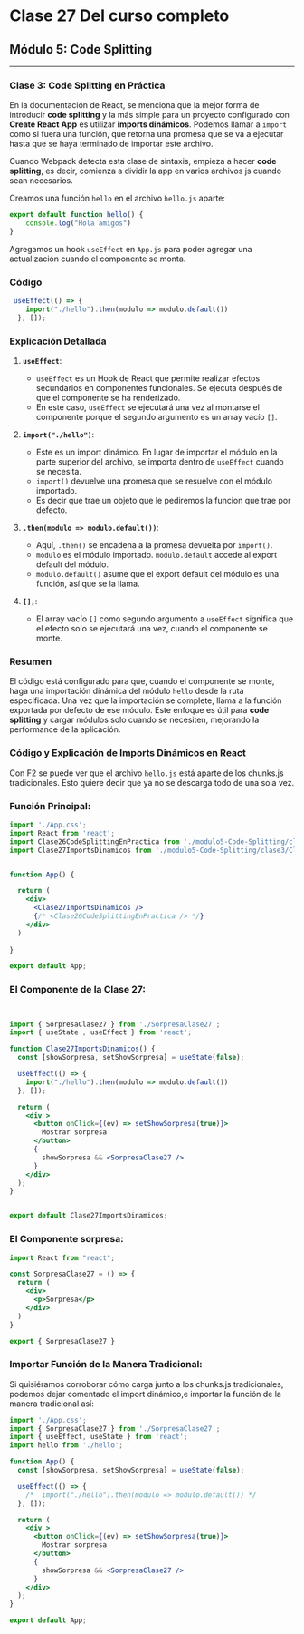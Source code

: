 # Clase 27 Del curso completo

## Módulo 5: Code Splitting

---

### Clase 3: Code Splitting en Práctica

En la documentación de React, se menciona que la mejor forma de introducir **code splitting** y la más simple para un proyecto configurado con **Create React App** es utilizar **imports dinámicos**. Podemos llamar a `import` como si fuera una función, que retorna una promesa que se va a ejecutar hasta que se haya terminado de importar este archivo.

Cuando Webpack detecta esta clase de sintaxis, empieza a hacer **code splitting**, es decir, comienza a dividir la app en varios archivos js cuando sean necesarios.

Creamos una función `hello` en el archivo `hello.js` aparte:

```javascript
export default function hello() {
    console.log("Hola amigos")
}
```

Agregamos un hook `useEffect` en `App.js` para poder agregar una actualización cuando el componente se monta.


### Código
```jsx
 useEffect(() => {
    import("./hello").then(modulo => modulo.default())
  }, []);
```

### Explicación Detallada

1. **`useEffect`**:
   - `useEffect` es un Hook de React que permite realizar efectos secundarios en componentes funcionales. Se ejecuta después de que el componente se ha renderizado.
   - En este caso, `useEffect` se ejecutará una vez al montarse el componente porque el segundo argumento es un array vacío `[]`.

2. **`import("./hello")`**:
   - Este es un import dinámico. En lugar de importar el módulo en la parte superior del archivo, se importa dentro de `useEffect` cuando se necesita.
   - `import()` devuelve una promesa que se resuelve con el módulo importado.
   - Es decir que trae un objeto que le pediremos la funcion que trae por defecto.

3. **`.then(modulo => modulo.default())`**:
   - Aquí, `.then()` se encadena a la promesa devuelta por `import()`.
   - `modulo` es el módulo importado. `modulo.default` accede al export default del módulo.
   - `modulo.default()` asume que el export default del módulo es una función, así que se la llama.

4. **`[],`**:
   - El array vacío `[]` como segundo argumento a `useEffect` significa que el efecto solo se ejecutará una vez, cuando el componente se monte.

### Resumen
El código está configurado para que, cuando el componente se monte, haga una importación dinámica del módulo `hello` desde la ruta especificada. Una vez que la importación se complete, llama a la función exportada por defecto de ese módulo. Este enfoque es útil para **code splitting** y cargar módulos solo cuando se necesiten, mejorando la performance de la aplicación.

### Código y Explicación de Imports Dinámicos en React

Con F2 se puede ver que el archivo `hello.js` está aparte de los chunks.js tradicionales. Esto quiere decir que ya no se descarga todo de una sola vez.





### Función Principal:
```jsx
import './App.css';
import React from 'react';
import Clase26CodeSplittingEnPractica from './modulo5-Code-Splitting/clase2/Clase26CodeSplittingEnPractica';
import Clase27ImportsDinamicos from './modulo5-Code-Splitting/clase3/Clase27ImportsDinamicos';


function App() {

  return (
    <div>
      <Clase27ImportsDinamicos />
      {/* <Clase26CodeSplittingEnPractica /> */}
    </div>
  )
 
}

export default App;

```

### El Componente de la Clase 27: 
```jsx


import { SorpresaClase27 } from './SorpresaClase27';
import { useState , useEffect } from 'react';

function Clase27ImportsDinamicos() {
  const [showSorpresa, setShowSorpresa] = useState(false);

  useEffect(() => {
    import("./hello").then(modulo => modulo.default())
  }, []);

  return (
    <div >
      <button onClick={(ev) => setShowSorpresa(true)}>
        Mostrar sorpresa
      </button>
      {
        showSorpresa && <SorpresaClase27 />
      }
    </div>
  );
}


export default Clase27ImportsDinamicos;
```


### El Componente sorpresa:
```jsx
import React from "react";

const SorpresaClase27 = () => {
  return (
    <div>
      <p>Sorpresa</p>
    </div>
  )
}

export { SorpresaClase27 }
```






### Importar Función de la Manera Tradicional:
Si quisiéramos corroborar cómo carga junto a los chunks.js tradicionales, podemos dejar comentado el import dinámico,e importar la función de la manera tradicional así:

```jsx
import './App.css';
import { SorpresaClase27 } from './SorpresaClase27';
import { useEffect, useState } from 'react';
import hello from './hello';

function App() {
  const [showSorpresa, setShowSorpresa] = useState(false);

  useEffect(() => {
    /*  import("./hello").then(modulo => modulo.default()) */
  }, []);

  return (
    <div >
      <button onClick={(ev) => setShowSorpresa(true)}>
        Mostrar sorpresa
      </button>
      {
        showSorpresa && <SorpresaClase27 />
      }
    </div>
  );
}

export default App;
```
